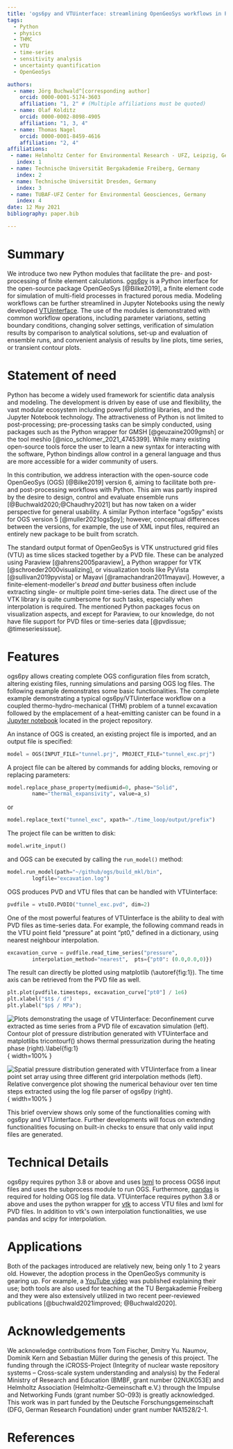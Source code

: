 ```yaml
---
title: 'ogs6py and VTUinterface: streamlining OpenGeoSys workflows in Python'
tags:
  - Python
  - physics
  - THMC
  - VTU
  - time-series
  - sensitivity analysis
  - uncertainty quantification
  - OpenGeoSys

authors:
  - name: Jörg Buchwald^[corresponding author]
    orcid: 0000-0001-5174-3603
    affiliation: "1, 2" # (Multiple affiliations must be quoted)
  - name: Olaf Kolditz
    orcid: 0000-0002-8098-4905
    affiliation: "1, 3, 4"
  - name: Thomas Nagel
    orcid: 0000-0001-8459-4616
    affiliation: "2, 4"
affiliations:
 - name: Helmholtz Center for Environmental Research - UFZ, Leipzig, Germany
   index: 1
 - name: Technische Universität Bergakademie Freiberg, Germany
   index: 2
 - name: Technische Universität Dresden, Germany
   index: 3
 - name: TUBAF-UFZ Center for Environmental Geosciences, Germany
   index: 4
date: 12 May 2021
bibliography: paper.bib

---
```


# Summary

We introduce two new Python modules that facilitate the pre- and post-processing of finite element calculations. [ogs6py](https://github.com/joergbuchwald/ogs6py) is a Python interface for the open-source package OpenGeoSys [@Bilke2019], a finite element code for simulation of multi-field processes in fractured porous media. Modeling workflows can be further streamlined in Jupyter Notebooks using the newly developed [VTUinterface](https://github.com/joergbuchwald/VTUinterface).
The use of the modules is demonstrated with common workflow operations, including parameter variations, setting boundary conditions, changing solver settings, verification of simulation results by comparison to analytical solutions, set-up and evaluation of ensemble runs, and convenient analysis of results by line plots, time series, or transient contour plots.

# Statement of need

Python has become a widely used framework for scientific data analysis and modeling. The development is driven by ease of use and flexibility, the vast modular ecosystem including powerful plotting libraries, and the Jupyter Notebook technology. The attractiveness of Python is not limited to post-processing; pre-processing tasks can be simply conducted, using packages such as the Python wrapper for GMSH [@geuzaine2009gmsh] or the tool meshio [@nico_schlomer_2021_4745399]. While many existing open-source tools force the user to learn a new syntax for interacting with the software, Python bindings allow control in a general language and thus are more accessible for a wider community of users.

In this contribution, we address interaction with the open-source code OpenGeoSys (OGS) [@Bilke2019] version 6, aiming to facilitate both pre-and post-processing workflows with Python. This aim was partly inspired by the desire to design, control and evaluate ensemble runs [@Buchwald2020;@Chaudhry2021] but has now taken on a wider perspective for general usability. A similar Python interface "ogs5py" exists for OGS version 5 [@muller2021ogs5py]; however, conceptual differences between the versions, for example, the use of XML input files, required an entirely new package to be built from scratch.

The standard output format of OpenGeoSys is VTK unstructured grid files (VTU) as time slices stacked together by a PVD file. These can be analyzed using Paraview [@ahrens2005paraview], a Python wrapper for VTK [@schroeder2000visualizing], or visualization tools like PyVista [@sullivan2019pyvista] or Mayavi [@ramachandran2011mayavi]. However, a finite-element-modeller's _bread and butter_ business often include extracting single- or multiple point time-series data. The direct use of the VTK library is quite cumbersome for such tasks, especially when interpolation is required. The mentioned Python packages focus on visualization aspects, and except for Paraview, to our knowledge, do not have file support for PVD files or time-series data [@pvdissue; @timeseriesissue].

# Features

ogs6py allows creating complete OGS configuration files from scratch, altering existing files, running simulations and parsing OGS log files.
The following example demonstrates some basic functionalities. The complete example demonstrating a typical ogs6py/VTUinterface workflow on a coupled thermo-hydro-mechanical (THM) problem of a tunnel excavation followed by the emplacement of a heat-emitting canister can be found in a [Jupyter notebook](https://github.com/joergbuchwald/joss_ogs6py_VTUinterface/blob/master/demo/paper_ogs6py_vtuio.ipynb) located in the project repository.


An instance of OGS is created, an existing project file is imported, and an output file is specified:

```python
model = OGS(INPUT_FILE="tunnel.prj", PROJECT_FILE="tunnel_exc.prj")
```

A project file can be altered by commands for adding blocks, removing or replacing parameters:

```python
model.replace_phase_property(mediumid=0, phase="Solid",
        name="thermal_expansivity", value=a_s)
```

or


```python
model.replace_text("tunnel_exc", xpath="./time_loop/output/prefix")
```

The project file can be written to disk:

```python
model.write_input()
```

and OGS can be executed by calling the `run_model()` method:

```python
model.run_model(path="~/github/ogs/build_mkl/bin",
        logfile="excavation.log")
```

OGS produces PVD and VTU files that can be handled with VTUinterface:

```python
pvdfile = vtuIO.PVDIO("tunnel_exc.pvd", dim=2)
```

One of the most powerful features of VTUinterface is the ability to deal with PVD files as time-series data. For example, the following command reads in the VTU point field “pressure” at point “pt0,” defined in a dictionary, using nearest neighbour interpolation.

```python
excavation_curve = pvdfile.read_time_series("pressure",
        interpolation_method="nearest",  pts={"pt0": (0.0,0.0,0)})
```

The result can directly be plotted using matplotlib (\autoref{fig:1}). The time axis can be retrieved from the PVD file as well.

```python
plt.plot(pvdfile.timesteps, excavation_curve["pt0"] / 1e6)
plt.xlabel("$t$ / d")
plt.ylabel("$p$ / MPa");
```

![Plots demonstrating the usage of VTUinterface: Deconfinement curve extracted as time series from a PVD file of excavation simulation (left). Contour plot of pressure distribution generated with VTUinterface and matplotlibs `tricontourf()` shows thermal pressurization during the heating phase (right).\label{fig:1}](fig1.png){ width=100% }


![Spatial pressure distribution generated with VTUinterface from a linear point set array using three different grid interpolation methods (left). Relative convergence plot showing the numerical behaviour over ten time steps extracted using the log file parser of ogs6py (right).](fig2.png){ width=100% }


This brief overview shows only some of the functionalities coming with ogs6py and VTUinterface. Further developments will focus on extending functionalities focusing on built-in checks to ensure that only valid input files are generated.

# Technical Details

ogs6py requires python 3.8 or above and uses [lxml](https://lxml.de/) to process OGS6 input files and uses the subprocess module to run OGS. Furthermore, [pandas](https://pandas.pydata.org/) is required for holding OGS log file data. VTUinterface requires python 3.8 or above and uses the python wrapper for [vtk](https://vtk.org/) to access VTU files and lxml for PVD files. In addition to vtk's own interpolation functionalities, we use pandas and scipy for interpolation.

# Applications

Both of the packages introduced are relatively new, being only 1 to 2 years old. However, the adoption process in the OpenGeoSys community is gearing up. For example, a [YouTube video](https://www.youtube.com/watch?v=eihNKjK-I-s) was published explaining their use; both tools are also used for teaching at the TU Bergakademie Freiberg and they were also extensively utilized in two recent peer-reviewed publications [@buchwald2021improved; @Buchwald2020].

# Acknowledgements

We acknowledge contributions from Tom Fischer, Dmitry Yu. Naumov, Dominik Kern and Sebastian Müller during the genesis of this project. The funding through the iCROSS-Project (Integrity of nuclear waste repository systems – Cross-scale system understanding and analysis) by the Federal Ministry of Research and Education (BMBF, grant number 02NUK053E) and Helmholtz Association (Helmholtz-Gemeinschaft e.V.) through the Impulse and Networking Funds (grant number SO-093) is greatly acknowledged. This work was in part funded by the Deutsche Forschungsgemeinschaft (DFG, German Research Foundation) under grant number NA1528/2-1.

# References
